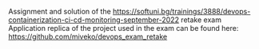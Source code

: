 Assignment and solution of the https://softuni.bg/trainings/3888/devops-containerization-ci-cd-monitoring-september-2022 retake exam
Application replica of the project used in the exam can be found here: https://github.com/miveko/devops_exam_retake
